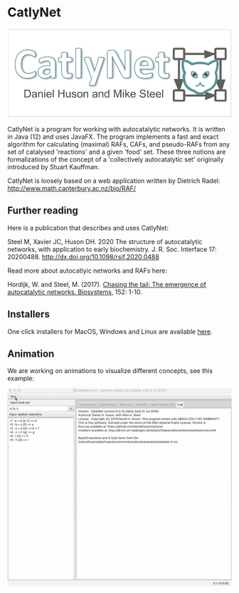 # CatlyNet
<img src="https://github.com/danielhuson/catlynet/blob/master/src/catlynet/resources/images/splash.png" width="600"/>

CatlyNet is a program for working with autocatalytic networks. It is written in Java (12) and uses JavaFX. The program implements a fast and exact algorithm for calculating (maximal) RAFs, CAFs, and pseudo-RAFs from any set of catalysed 'reactions' and a given 'food' set.  These three notions are formalizations of the concept of a 'collectively autocatalytic set' originally introduced by Stuart Kauffman. 

CatlyNet is loosely based on a web application written by Dietrich Radel: http://www.math.canterbury.ac.nz/bio/RAF/

## Further reading

Here is a publication that describes and uses CatlyNet:

Steel M, Xavier JC, Huson DH. 2020 The structure of autocatalytic networks, with application to early biochemistry. J. R. Soc. Interface 17: 20200488. http://dx.doi.org/10.1098/rsif.2020.0488

Read more about autocatlyic networks and RAFs here:

Hordijk, W. and Steel, M. (2017). [Chasing the tail: The emergence of autocatalytic networks. Biosystems](http://www.sciencedirect.com/science/article/pii/S030326471630274X), 152: 1-10.


## Installers
One click installers for MacOS, Windows and Linux are available [here](http://ab.inf.uni-tuebingen.de/data/software/catlynet/download/welcome.html). 

## Animation
We are working on animations to visualize different concepts, see this example:

<img src="https://github.com/danielhuson/catlynet/blob/master/artwork/animation.gif" width="600"/>

